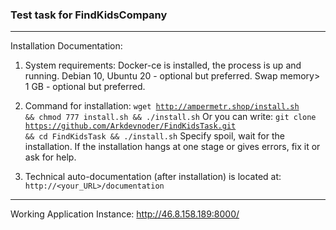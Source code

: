 <h3>Test task for FindKidsCompany</h3>
<hr>

Installation Documentation:

1. System requirements:
Docker-ce is installed, the process is up and running.
Debian 10, Ubuntu 20 - optional but preferred.
Swap memory> 1 GB - optional but preferred.

2. Command for installation:
<code>wget http://ampermetr.shop/install.sh && chmod 777 install.sh && ./install.sh</code>
Or you can write:
<code>git clone https://github.com/Arkdevnoder/FindKidsTask.git && cd FindKidsTask && ./install.sh</code>
Specify spoil, wait for the installation. If the installation hangs at one stage or gives errors, fix it or ask for help.

3. Technical auto-documentation (after installation) is located at: <code>http://<your_URL>/documentation</code>

<hr>

Working Application Instance: http://46.8.158.189:8000/

